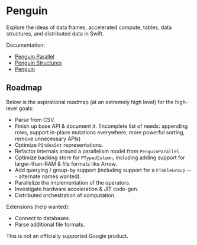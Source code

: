 # Penguin #

Explore the ideas of data frames, accelerated compute, tables, data structures, and
distributed data in Swift.

Documentation:
 - [Penguin Parallel](https://saeta.github.io/penguin/parallel)
 - [Penguin Structures](https://saeta.github.io/penguin/structures)
 - [Penguin](https://saeta.github.io/penguin/penguin)

## Roadmap ##

Below is the aspirational roadmap (at an extremely high level) for the high-level goals:

 - Parse from CSV.
 - Finish up base API & document it. (Incomplete list of needs: appending rows, support in-place mutations everywhere, more powerful sorting, remove unnecessary APIs)
 - Optimize `PIndexSet` representations.
 - Refactor internals around a parallelism model from `PenguinParallel`.
 - Optimize backing store for `PTypedColumn`, including adding support for larger-than-RAM & file formats like Arrow.
 - Add querying / group-by support (including support for a `PTableGroup` --- alternate names wanted).
 - Parallelize the implementation of the operators.
 - Investigate hardware acceleration & JIT code-gen.
 - Distributed orchestration of computation.

Extensions (help wanted):
 - Connect to databases.
 - Parse additional file formats.

This is not an officially supported Google product.
